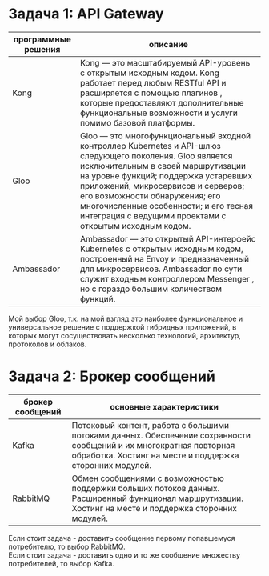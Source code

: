 # Задача 1: API Gateway
|программные решения|описание|
|-----|------|
|Kong |Kong — это масштабируемый API-уровень с открытым исходным кодом. Kong работает перед любым RESTful API и расширяется с помощью плагинов , которые предоставляют дополнительные функциональные возможности и услуги помимо базовой платформы.|
|Gloo|Gloo — это многофункциональный входной контроллер Kubernetes и API-шлюз следующего поколения. Gloo является исключительным в своей маршрутизации на уровне функций; поддержка устаревших приложений, микросервисов и серверов; его возможности обнаружения; его многочисленные особенности; и его тесная интеграция с ведущими проектами с открытым исходным кодом.|
|Ambassador|Ambassador — это открытый API-интерфейс Kubernetes с открытым исходным кодом, построенный на Envoy и предназначенный для микросервисов. Ambassador по сути служит входным контроллером Messenger , но с гораздо большим количеством функций.|

Мой выбор Gloo, т.к. на мой взгляд это наиболее функциональное и универсальное решение с поддержкой гибридных приложений, в которых могут сосуществовать несколько технологий, архитектур, протоколов и облаков.
# Задача 2: Брокер сообщений
|брокер сообщений|основные характеристики|
|-----|------|
|Kafka|Потоковый контент, работа с большими потоками данных. Обеспечение сохранности сообщений и их многократная повторная обработка. Хостинг на месте и поддержка сторонних модулей.|
|RabbitMQ|Обмен сообщениями с возможностью поддержки больших потоков данных. Расширенный функционал маршрутизации. Хостинг на месте и поддержка сторонних модулей.|

Если стоит задача - доставить сообщение первому попавшемуся потребителю, то выбор RabbitMQ.   
Если стоит задача - доставить одно и то же сообщение множеству потребителей, то выбор Kafka.
